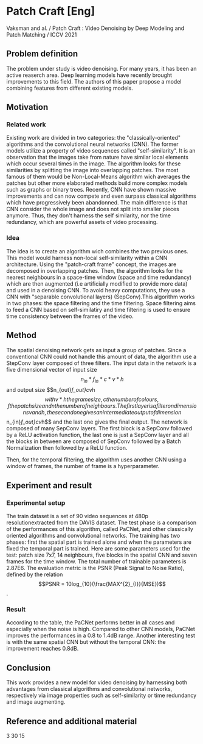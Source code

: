 # Patch Craft [Eng]
Vaksman and al. / Patch Craft : Video Denoising by Deep Modeling and Patch Matching / ICCV 2021

## Problem definition

The problem under study is video denoising. For many years, it has been an active reaserch area. Deep learning models have recently brought improvements to this field. The authors of this paper propose a model combining features from different existing models. 

## Motivation


### Related work

Existing work are divided in two categories: the "classically-oriented" algorithms and the convolutional neural networks (CNN). The former models utilize a property of video sequences called "self-similarity". It is an observation that the images take from nature have similar local elements which occur several times in the image. The algorithm looks for these similarities by splitting the image into overlapping patches. The most famous of them would be Non-Local-Means algorithm wich averages the patches but other more elaborated methods build more complex models such as graphs or binary trees. 
Recently, CNN have shown massive improvements and can now compete and even surpass classical algorithms which have progressively been abandonned. The main difference is that CNN consider the whole image and does not split into smaller pieces anymore. Thus, they don't harness the self similarity, nor the time redundancy, which are powerful assets of video processing.  

### Idea

The idea is to create an algorithm wich combines the two previous ones. This model would harness non-local self-similarity within a CNN architecture. Using the "patch-craft frame" concept, the images are decomposed in overlapping patches. Then, the algorithm looks for the nearest neighbours in a space-time window (space and time redundancy) which are then augmented (i.e artificially modified to provide more data) and used in a denoising CNN. To avoid heavy computations, they use a CNN with "separable convolutional layers) (SepConv).This algorithm works in two phases: the space filtering and the time filtering. Space filtering aims to feed a CNN based on self-similatiry and time filtering is used to ensure time consistency between the frames of the video. 

## Method

The spatial denoising network gets as input a group of patches. Since a conventional CNN could not handle this amount of data, the algorithm use a StepConv layer composed of three filters. The input data in the network is a five dimensional vector of input size $$n_{in}*f_{in}*c*v*h$$ and output size $$n_{out}*f_out}*c*v*h$$ with v*h the grame size, c the number of colours, f the patch size and n the number of neighbours.
The first layer is a filter on dimensions v and h, the second one gives an intermediate output of dimension $$n_{in}*f_out}*c*v*h$$ and the last one gives the final output. The network is composed of many SepConv layers. The first block is a SepConv followed by a ReLU activation function, the last one is just a SepConv layer and all the blocks in between are composed of SepConv followed by a Batch Normalization then followed by a ReLU function. 

Then, for the temporal filtering, the algorithm uses another CNN using a window of frames, the number of frame is a hyperparameter.

## Experiment and result

### Experimental setup

The train dataset is a set of 90 video sequences at 480p resolutionextracted from the DAVIS dataset.
The test phase is a comparison of the performances of this algorithm, called PaCNet, and other classically oriented algorithms and convolutional networks. 
The training has two phases: first the spatial part is trained alone and when the parameters are fixed the temporal part is trained. Here are some parameters used for the test: patch size 7x7, 14 neighbours, five blocks in the spatial CNN and seven frames for the time window. The total number of trainable parameters is 2.87E6.
The evaluation metric is the PSNR (Peak Signal to Noise Ratio), defined by the relation $$PSNR = 10log_{10}(\frac{MAX^{2}_{I}}{MSE})$$.

### Result

According to the table, the PaCNet performs better in all cases and especially when the noise is high. Compared to other CNN models, PaCNet improves the performances in a 0.8 to 1.4dB range. Another interesting test is with the same spatial CNN but without the temporal CNN: the improvement reaches 0.8dB.

## Conclusion

This work provides a new model for video denoising by harnessing both advantages from classical algorithms and convolutional networks, respectively via image properties such as self-similarity or time redundancy and image augmenting.



## Reference and additional material

3
30
15
